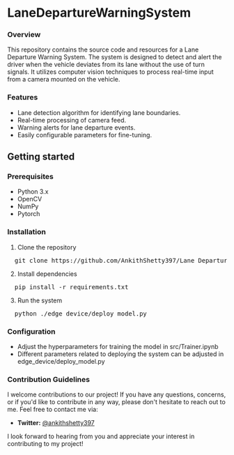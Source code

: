 # LaneDepartureWarningSystem
### Overview
This repository contains the source code and resources for a Lane Departure Warning System. The system is designed to detect and alert the driver when the vehicle deviates from its lane without the use of turn signals. It utilizes computer vision techniques to process real-time input from a camera mounted on the vehicle.
### Features
* Lane detection algorithm for identifying lane boundaries.
* Real-time processing of camera feed.
* Warning alerts for lane departure events.
* Easily configurable parameters for fine-tuning.

## Getting started
### Prerequisites
* Python 3.x
* OpenCV
* NumPy
* Pytorch
### Installation
1. Clone the repository
<pre>
  git clone https://github.com/AnkithShetty397/Lane_Departure_Warning_System.git
</pre>
2. Install dependencies
<pre>
  pip install -r requirements.txt
</pre>
3. Run the system
<pre>
  python ./edge_device/deploy_model.py
</pre>

### Configuration
* Adjust the hyperparameters for training the model in src/Trainer.ipynb
* Different parameters related to deploying the system can be adjusted in edge_device/deploy_model.py

### Contribution Guidelines
I welcome contributions to our project! If you have any questions, concerns, or if you'd like to contribute in any way, please don't hesitate to reach out to me.
Feel free to contact me via:
- **Twitter:** [@ankithshetty397](https://twitter.com/ankithshetty397)

I look forward to hearing from you and appreciate your interest in contributing to my project!

